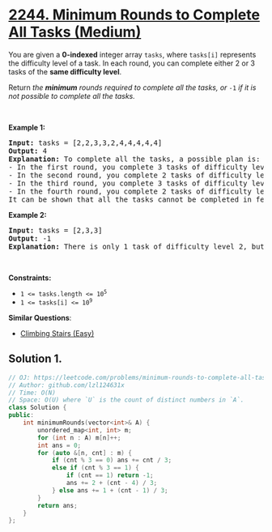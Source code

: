 # [2244. Minimum Rounds to Complete All Tasks (Medium)](https://leetcode.com/problems/minimum-rounds-to-complete-all-tasks/)

<p>You are given a <strong>0-indexed</strong> integer array <code>tasks</code>, where <code>tasks[i]</code> represents the difficulty level of a task. In each round, you can complete either 2 or 3 tasks of the <strong>same difficulty level</strong>.</p>

<p>Return <em>the <strong>minimum</strong> rounds required to complete all the tasks, or </em><code>-1</code><em> if it is not possible to complete all the tasks.</em></p>

<p>&nbsp;</p>
<p><strong>Example 1:</strong></p>

<pre><strong>Input:</strong> tasks = [2,2,3,3,2,4,4,4,4,4]
<strong>Output:</strong> 4
<strong>Explanation:</strong> To complete all the tasks, a possible plan is:
- In the first round, you complete 3 tasks of difficulty level 2. 
- In the second round, you complete 2 tasks of difficulty level 3. 
- In the third round, you complete 3 tasks of difficulty level 4. 
- In the fourth round, you complete 2 tasks of difficulty level 4.  
It can be shown that all the tasks cannot be completed in fewer than 4 rounds, so the answer is 4.
</pre>

<p><strong>Example 2:</strong></p>

<pre><strong>Input:</strong> tasks = [2,3,3]
<strong>Output:</strong> -1
<strong>Explanation:</strong> There is only 1 task of difficulty level 2, but in each round, you can only complete either 2 or 3 tasks of the same difficulty level. Hence, you cannot complete all the tasks, and the answer is -1.
</pre>

<p>&nbsp;</p>
<p><strong>Constraints:</strong></p>

<ul>
	<li><code>1 &lt;= tasks.length &lt;= 10<sup>5</sup></code></li>
	<li><code>1 &lt;= tasks[i] &lt;= 10<sup>9</sup></code></li>
</ul>


**Similar Questions**:
* [Climbing Stairs (Easy)](https://leetcode.com/problems/climbing-stairs/)

## Solution 1.

```cpp
// OJ: https://leetcode.com/problems/minimum-rounds-to-complete-all-tasks/
// Author: github.com/lzl124631x
// Time: O(N)
// Space: O(U) where `U` is the count of distinct numbers in `A`.
class Solution {
public:
    int minimumRounds(vector<int>& A) {
        unordered_map<int, int> m;
        for (int n : A) m[n]++;
        int ans = 0;
        for (auto &[n, cnt] : m) {
            if (cnt % 3 == 0) ans += cnt / 3;
            else if (cnt % 3 == 1) {
                if (cnt == 1) return -1;
                ans += 2 + (cnt - 4) / 3;
            } else ans += 1 + (cnt - 1) / 3;
        }
        return ans;
    }
};
```